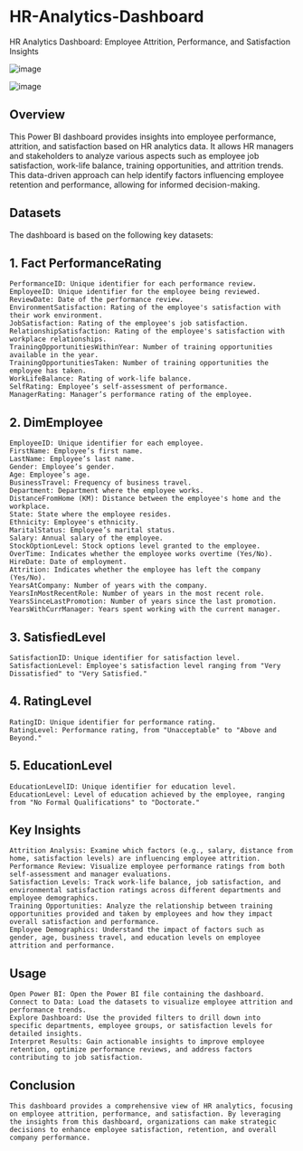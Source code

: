 # HR-Analytics-Dashboard
HR Analytics Dashboard: Employee Attrition, Performance, and Satisfaction Insights

![image](https://github.com/user-attachments/assets/aa7e8071-992a-4896-9491-725cd483bd08)

![image](https://github.com/user-attachments/assets/84cfb310-9c48-47a6-82a2-a484803d5030)

## Overview
This Power BI dashboard provides insights into employee performance, attrition, and satisfaction based on HR analytics data. It allows HR managers and stakeholders to analyze various aspects such as employee job satisfaction, work-life balance, training opportunities, and attrition trends. This data-driven approach can help identify factors influencing employee retention and performance, allowing for informed decision-making.

## Datasets
The dashboard is based on the following key datasets:

## 1. Fact PerformanceRating
    PerformanceID: Unique identifier for each performance review.
    EmployeeID: Unique identifier for the employee being reviewed.
    ReviewDate: Date of the performance review.
    EnvironmentSatisfaction: Rating of the employee's satisfaction with their work environment.
    JobSatisfaction: Rating of the employee's job satisfaction.
    RelationshipSatisfaction: Rating of the employee's satisfaction with workplace relationships.
    TrainingOpportunitiesWithinYear: Number of training opportunities available in the year.
    TrainingOpportunitiesTaken: Number of training opportunities the employee has taken.
    WorkLifeBalance: Rating of work-life balance.
    SelfRating: Employee’s self-assessment of performance.
    ManagerRating: Manager’s performance rating of the employee.
## 2. DimEmployee
    EmployeeID: Unique identifier for each employee.
    FirstName: Employee’s first name.
    LastName: Employee’s last name.
    Gender: Employee’s gender.
    Age: Employee’s age.
    BusinessTravel: Frequency of business travel.
    Department: Department where the employee works.
    DistanceFromHome (KM): Distance between the employee's home and the workplace.
    State: State where the employee resides.
    Ethnicity: Employee's ethnicity.
    MaritalStatus: Employee’s marital status.
    Salary: Annual salary of the employee.
    StockOptionLevel: Stock options level granted to the employee.
    OverTime: Indicates whether the employee works overtime (Yes/No).
    HireDate: Date of employment.
    Attrition: Indicates whether the employee has left the company (Yes/No).
    YearsAtCompany: Number of years with the company.
    YearsInMostRecentRole: Number of years in the most recent role.
    YearsSinceLastPromotion: Number of years since the last promotion.
    YearsWithCurrManager: Years spent working with the current manager.
## 3. SatisfiedLevel
    SatisfactionID: Unique identifier for satisfaction level.
    SatisfactionLevel: Employee's satisfaction level ranging from "Very Dissatisfied" to "Very Satisfied."
## 4. RatingLevel
    RatingID: Unique identifier for performance rating.
    RatingLevel: Performance rating, from "Unacceptable" to "Above and Beyond."
## 5. EducationLevel
    EducationLevelID: Unique identifier for education level.
    EducationLevel: Level of education achieved by the employee, ranging from "No Formal Qualifications" to "Doctorate."
## Key Insights
    Attrition Analysis: Examine which factors (e.g., salary, distance from home, satisfaction levels) are influencing employee attrition.
    Performance Review: Visualize employee performance ratings from both self-assessment and manager evaluations.
    Satisfaction Levels: Track work-life balance, job satisfaction, and environmental satisfaction ratings across different departments and employee demographics.
    Training Opportunities: Analyze the relationship between training opportunities provided and taken by employees and how they impact overall satisfaction and performance.
    Employee Demographics: Understand the impact of factors such as gender, age, business travel, and education levels on employee attrition and performance.
## Usage
    Open Power BI: Open the Power BI file containing the dashboard.
    Connect to Data: Load the datasets to visualize employee attrition and performance trends.
    Explore Dashboard: Use the provided filters to drill down into specific departments, employee groups, or satisfaction levels for detailed insights.
    Interpret Results: Gain actionable insights to improve employee retention, optimize performance reviews, and address factors contributing to job satisfaction.
## Conclusion
    This dashboard provides a comprehensive view of HR analytics, focusing on employee attrition, performance, and satisfaction. By leveraging the insights from this dashboard, organizations can make strategic decisions to enhance employee satisfaction, retention, and overall company performance.
